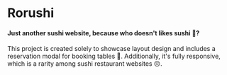 # Rorushi
#### Just another sushi website, because who doesn't likes sushi 🍣?
This project is created solely to showcase layout design and includes a reservation modal for booking tables 🤩. Additionally, it's fully responsive, which is a rarity among sushi restaurant websites 😔.
